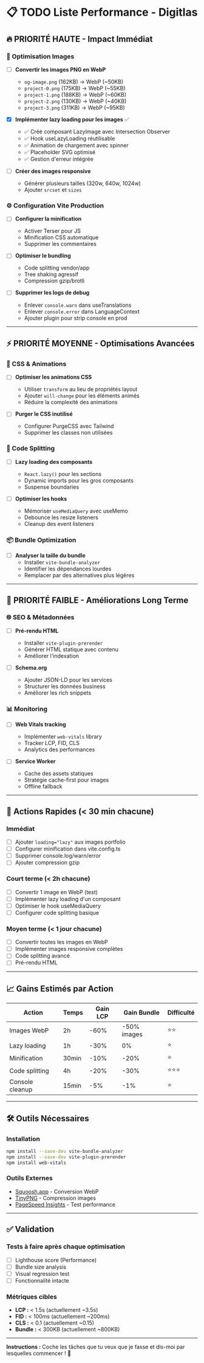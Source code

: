 # 📋 TODO Liste Performance - Digitlas

## 🔥 PRIORITÉ HAUTE - Impact Immédiat

### 📸 Optimisation Images
- [ ] **Convertir les images PNG en WebP**
  - `og-image.png` (162KB) → WebP (~50KB)
  - `project-0.png` (175KB) → WebP (~55KB)
  - `project-1.png` (188KB) → WebP (~60KB)
  - `project-2.png` (130KB) → WebP (~40KB)
  - `project-3.png` (311KB) → WebP (~95KB)

- [x] **Implémenter lazy loading pour les images** ✅
  - ✅ Créé composant LazyImage avec Intersection Observer
  - ✅ Hook useLazyLoading réutilisable
  - ✅ Animation de chargement avec spinner
  - ✅ Placeholder SVG optimisé
  - ✅ Gestion d'erreur intégrée

- [ ] **Créer des images responsive**
  - Générer plusieurs tailles (320w, 640w, 1024w)
  - Ajouter `srcset` et `sizes`

### ⚙️ Configuration Vite Production
- [ ] **Configurer la minification**
  - Activer Terser pour JS
  - Minification CSS automatique
  - Supprimer les commentaires

- [ ] **Optimiser le bundling**
  - Code splitting vendor/app
  - Tree shaking agressif
  - Compression gzip/brotli

- [ ] **Supprimer les logs de debug**
  - Enlever `console.warn` dans useTranslations
  - Enlever `console.error` dans LanguageContext
  - Ajouter plugin pour strip console en prod

---

## ⚡ PRIORITÉ MOYENNE - Optimisations Avancées

### 🎨 CSS & Animations
- [ ] **Optimiser les animations CSS**
  - Utiliser `transform` au lieu de propriétés layout
  - Ajouter `will-change` pour les éléments animés
  - Réduire la complexité des animations

- [ ] **Purger le CSS inutilisé**
  - Configurer PurgeCSS avec Tailwind
  - Supprimer les classes non utilisées

### 🧩 Code Splitting
- [ ] **Lazy loading des composants**
  - `React.lazy()` pour les sections
  - Dynamic imports pour les gros composants
  - Suspense boundaries

- [ ] **Optimiser les hooks**
  - Mémoriser `useMediaQuery` avec useMemo
  - Debounce les resize listeners
  - Cleanup des event listeners

### 📦 Bundle Optimization
- [ ] **Analyser la taille du bundle**
  - Installer `vite-bundle-analyzer`
  - Identifier les dépendances lourdes
  - Remplacer par des alternatives plus légères

---

## 🔧 PRIORITÉ FAIBLE - Améliorations Long Terme

### 🌐 SEO & Métadonnées
- [ ] **Pré-rendu HTML**
  - Installer `vite-plugin-prerender`
  - Générer HTML statique avec contenu
  - Améliorer l'indexation

- [ ] **Schema.org**
  - Ajouter JSON-LD pour les services
  - Structurer les données business
  - Améliorer les rich snippets

### 📊 Monitoring
- [ ] **Web Vitals tracking**
  - Implémenter `web-vitals` library
  - Tracker LCP, FID, CLS
  - Analytics des performances

- [ ] **Service Worker**
  - Cache des assets statiques
  - Stratégie cache-first pour images
  - Offline fallback

---

## 🎯 Actions Rapides (< 30 min chacune)

### Immédiat
- [ ] Ajouter `loading="lazy"` aux images portfolio
- [ ] Configurer minification dans vite.config.ts
- [ ] Supprimer console.log/warn/error
- [ ] Ajouter compression gzip

### Court terme (< 2h chacune)
- [ ] Convertir 1 image en WebP (test)
- [ ] Implémenter lazy loading d'un composant
- [ ] Optimiser le hook useMediaQuery
- [ ] Configurer code splitting basique

### Moyen terme (< 1 jour chacune)
- [ ] Convertir toutes les images en WebP
- [ ] Implémenter images responsive complètes
- [ ] Code splitting avancé
- [ ] Pré-rendu HTML

---

## 📈 Gains Estimés par Action

| Action | Temps | Gain LCP | Gain Bundle | Difficulté |
|--------|-------|----------|-------------|------------|
| Images WebP | 2h | -60% | -50% images | ⭐⭐ |
| Lazy loading | 1h | -30% | 0% | ⭐ |
| Minification | 30min | -10% | -20% | ⭐ |
| Code splitting | 4h | -20% | -30% | ⭐⭐⭐ |
| Console cleanup | 15min | -5% | -1% | ⭐ |

---

## 🛠️ Outils Nécessaires

### Installation
```bash
npm install --save-dev vite-bundle-analyzer
npm install --save-dev vite-plugin-prerender
npm install web-vitals
```

### Outils Externes
- [Squoosh.app](https://squoosh.app/) - Conversion WebP
- [TinyPNG](https://tinypng.com/) - Compression images
- [PageSpeed Insights](https://pagespeed.web.dev/) - Test performance

---

## ✅ Validation

### Tests à faire après chaque optimisation
- [ ] Lighthouse score (Performance)
- [ ] Bundle size analysis
- [ ] Visual regression test
- [ ] Fonctionnalité intacte

### Métriques cibles
- **LCP :** < 1.5s (actuellement ~3.5s)
- **FID :** < 100ms (actuellement ~200ms)
- **CLS :** < 0.1 (actuellement ~0.15)
- **Bundle :** < 300KB (actuellement ~800KB)

---

**Instructions :** Coche les tâches que tu veux que je fasse et dis-moi par lesquelles commencer ! 🚀
